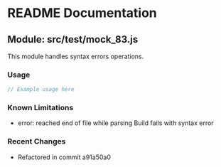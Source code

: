# README Documentation

## Module: src/test/mock_83.js

This module handles syntax errors operations.

### Usage

```java
// Example usage here
```

### Known Limitations

- error: reached end of file while parsing Build fails with syntax error

### Recent Changes

- Refactored in commit a91a50a0
